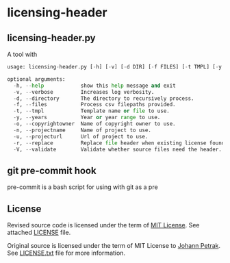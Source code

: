 # licensing-header

## licensing-header.py

A tool with

```python
usage: licensing-header.py [-h] [-v] [-d DIR] [-f FILES] [-t TMPL] [-y YEARS] [-o OWNER] [-n PROJECTNAME] [-u PROJECTURL] [-r] [-V]

optional arguments:
  -h, --help            show this help message and exit
  -v, --verbose         Increases log verbosity.
  -d, --directory       The directory to recursively process.
  -f, --files           Process csv filepaths provided.
  -t, --tmpl            Template name or file to use.
  -y, --years           Year or year range to use.
  -o, --copyrightowner  Name of copyright owner to use.
  -n, --projectname     Name of project to use.
  -u, --projecturl      Url of project to use.
  -r, --replace         Replace file header when existing license found. Default is false.
  -V, --validate        Validate whether source files need the header.
```

## git pre-commit hook

pre-commit is a bash script for using with git as a pre

## License

Revised source code is licensed under the term of [MIT License](https://en.wikipedia.org/wiki/MIT_License). See attached [LICENSE](https://github.com/crgeee/licensing-header/blob/master/LICENSE) file.

Original source is licensed under the term of MIT License to [Johann Petrak](https://github.com/johann-petrak). See [LICENSE.txt](https://github.com/johann-petrak/licenseheaders/) file for more information.
